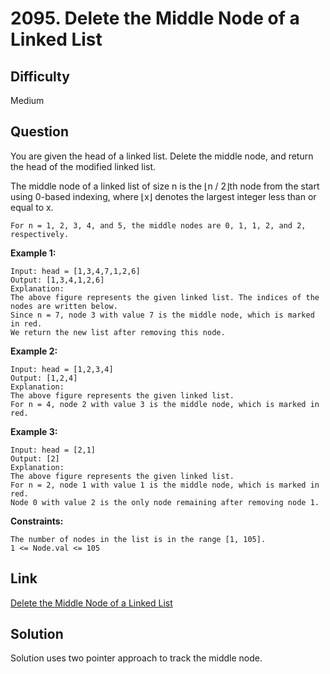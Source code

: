 # 2095. Delete the Middle Node of a Linked List

## Difficulty

Medium

## Question

You are given the head of a linked list. Delete the middle node, and return the head of the modified linked list.

The middle node of a linked list of size n is the ⌊n / 2⌋th node from the start using 0-based indexing, where ⌊x⌋ denotes the largest integer less than or equal to x.

    For n = 1, 2, 3, 4, and 5, the middle nodes are 0, 1, 1, 2, and 2, respectively.

**Example 1:**

    Input: head = [1,3,4,7,1,2,6]
    Output: [1,3,4,1,2,6]
    Explanation:
    The above figure represents the given linked list. The indices of the nodes are written below.
    Since n = 7, node 3 with value 7 is the middle node, which is marked in red.
    We return the new list after removing this node.

**Example 2:**

    Input: head = [1,2,3,4]
    Output: [1,2,4]
    Explanation:
    The above figure represents the given linked list.
    For n = 4, node 2 with value 3 is the middle node, which is marked in red.

**Example 3:**

    Input: head = [2,1]
    Output: [2]
    Explanation:
    The above figure represents the given linked list.
    For n = 2, node 1 with value 1 is the middle node, which is marked in red.
    Node 0 with value 2 is the only node remaining after removing node 1.

**Constraints:**

    The number of nodes in the list is in the range [1, 105].
    1 <= Node.val <= 105

## Link

[Delete the Middle Node of a Linked List](https://leetcode.com/problems/delete-the-middle-node-of-a-linked-list/)

## Solution

Solution uses two pointer approach to track the middle node.
